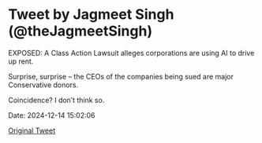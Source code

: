 # Tweet by Jagmeet Singh (@theJagmeetSingh)

EXPOSED: A Class Action Lawsuit alleges corporations are using AI to drive up rent.

Surprise, surprise – the CEOs of the companies being sued are major Conservative donors.

Coincidence? I don’t think so.

Date: 2024-12-14 15:02:06

[Original Tweet](https://x.com/theJagmeetSingh/status/1867948183319355608)
